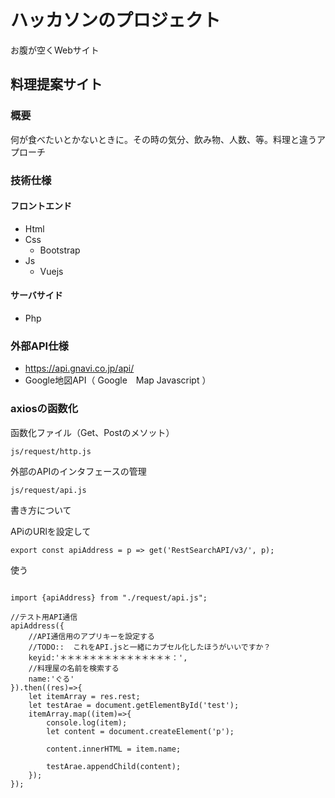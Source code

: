 # ハッカソンのプロジェクト

お腹が空くWebサイト

## 料理提案サイト

### 概要

何が食べたいとかないときに。その時の気分、飲み物、人数、等。料理と違うアプローチ

### 技術仕様

#### フロントエンド

* Html
* Css
  - Bootstrap
* Js
  - Vuejs
  
#### サーバサイド

* Php


### 外部API仕様

* https://api.gnavi.co.jp/api/
* Google地図API（ Google　Map Javascript ）

### axiosの函数化

函数化ファイル（Get、Postのメソット）

```$xslt
js/request/http.js
```

外部のAPIのインタフェースの管理

```$xslt
js/request/api.js
```

書き方について

APiのURlを設定して

```$xslt
export const apiAddress = p => get('RestSearchAPI/v3/', p);
```

使う

```$xslt

import {apiAddress} from "./request/api.js";

//テスト用API通信
apiAddress({
    //API通信用のアプリキーを設定する
    //TODO::  これをAPI.jsと一緒にカプセル化したほうがいいですか？
    keyid:'＊＊＊＊＊＊＊＊＊＊＊＊＊＊＊：',
    //料理屋の名前を検索する
    name:'ぐる'
}).then((res)=>{
    let itemArray = res.rest;
    let testArae = document.getElementById('test');
    itemArray.map((item)=>{
        console.log(item);
        let content = document.createElement('p');

        content.innerHTML = item.name;

        testArae.appendChild(content);
    });
});

```






